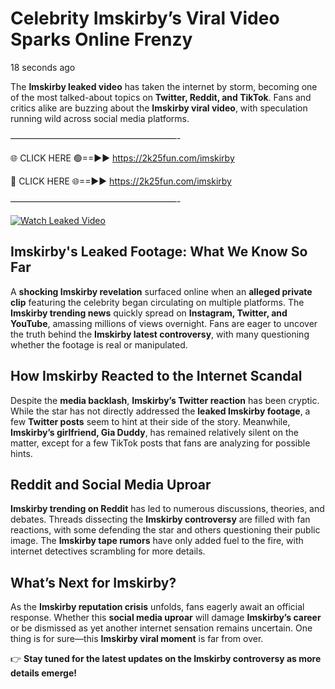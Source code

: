 # Celebrity Imskirby’s Viral Video Sparks Online Frenzy

18 seconds ago

The **Imskirby leaked video** has taken the internet by storm, becoming one of the most talked-about topics on **Twitter, Reddit, and TikTok**. Fans and critics alike are buzzing about the **Imskirby viral video**, with speculation running wild across social media platforms.

———————————————————-

🌐 CLICK HERE 🟢==►► https://2k25fun.com/imskirby

🔴 CLICK HERE 🌐==►► https://2k25fun.com/imskirby

———————————————————-

[![Watch Leaked Video](https://miro.medium.com/v2/resize:fit:828/format:webp/1*cilzJN44JGOrTw9NJCrNHA.gif "Watch Leaked Video")](https://2k25fun.com/imskirby)

## **Imskirby's Leaked Footage: What We Know So Far**  
A **shocking Imskirby revelation** surfaced online when an **alleged private clip** featuring the celebrity began circulating on multiple platforms. The **Imskirby trending news** quickly spread on **Instagram, Twitter, and YouTube**, amassing millions of views overnight. Fans are eager to uncover the truth behind the **Imskirby latest controversy**, with many questioning whether the footage is real or manipulated.  

## **How Imskirby Reacted to the Internet Scandal**  
Despite the **media backlash**, **Imskirby’s Twitter reaction** has been cryptic. While the star has not directly addressed the **leaked Imskirby footage**, a few **Twitter posts** seem to hint at their side of the story. Meanwhile, **Imskirby’s girlfriend, Gia Duddy**, has remained relatively silent on the matter, except for a few TikTok posts that fans are analyzing for possible hints.  

## **Reddit and Social Media Uproar**  
**Imskirby trending on Reddit** has led to numerous discussions, theories, and debates. Threads dissecting the **Imskirby controversy** are filled with fan reactions, with some defending the star and others questioning their public image. The **Imskirby tape rumors** have only added fuel to the fire, with internet detectives scrambling for more details.  

## **What’s Next for Imskirby?**  
As the **Imskirby reputation crisis** unfolds, fans eagerly await an official response. Whether this **social media uproar** will damage **Imskirby’s career** or be dismissed as yet another internet sensation remains uncertain. One thing is for sure—this **Imskirby viral moment** is far from over.  

👉 **Stay tuned for the latest updates on the Imskirby controversy as more details emerge!**  